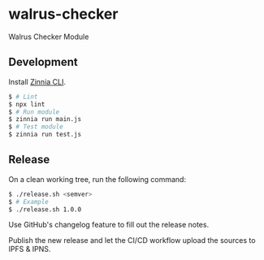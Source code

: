 # walrus-checker
Walrus Checker Module

## Development

Install [Zinnia CLI](https://github.com/filecoin-station/zinnia).

```bash
$ # Lint
$ npx lint
$ # Run module
$ zinnia run main.js
$ # Test module
$ zinnia run test.js
```

## Release

On a clean working tree, run the following command:

```bash
$ ./release.sh <semver>
$ # Example
$ ./release.sh 1.0.0
```

Use GitHub's changelog feature to fill out the release notes.

Publish the new release and let the CI/CD workflow upload the sources
to IPFS & IPNS.
